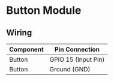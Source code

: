 # Button Module

## Wiring

| Component | Pin Connection         |
|-----------|------------------------|
| Button    | GPIO 15 (Input Pin)    |
| Button    | Ground (GND)           |
